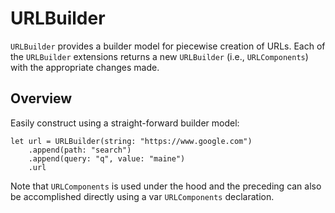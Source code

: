 # URLBuilder

``URLBuilder`` provides a builder model for piecewise creation of URLs.  Each
of the `URLBuilder` extensions returns a new `URLBuilder` (i.e., `URLComponents`)
with the appropriate changes made.

## Overview

Easily construct using a straight-forward builder model:

    let url = URLBuilder(string: "https://www.google.com")
        .append(path: "search")
        .append(query: "q", value: "maine")
        .url

Note that `URLComponents` is used under the hood and the preceding can also
be accomplished directly using a var `URLComponents` declaration.

